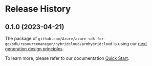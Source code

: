 # Release History

## 0.1.0 (2023-04-21)

The package of `github.com/Azure/azure-sdk-for-go/sdk/resourcemanager/hybridcloud/armhybridcloud` is using our [next generation design principles](https://azure.github.io/azure-sdk/general_introduction.html).

To learn more, please refer to our documentation [Quick Start](https://aka.ms/azsdk/go/mgmt).
